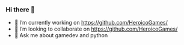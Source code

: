 ### Hi there 👋

- 🔭 I’m currently working on https://github.com/HeroicoGames/
- 👯 I’m looking to collaborate on https://github.com/HeroicoGames/
- 💬 Ask me about gamedev and python
<!--
**ma1onso/ma1onso** is a ✨ _special_ ✨ repository because its `README.md` (this file) appears on your GitHub profile.

Here are some ideas to get you started:

- 🔭 I’m currently working on @heroic
- 🌱 I’m currently learning ...
- 👯 I’m looking to collaborate on ...
- 🤔 I’m looking for help with ...
- 💬 Ask me about gamedev and python
- 📫 How to reach me: ...
- 😄 Pronouns: ...
- ⚡ Fun fact: ...
-->
